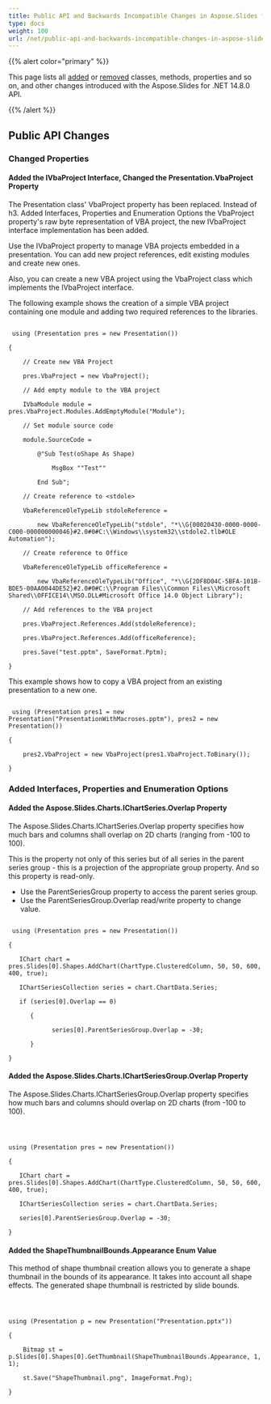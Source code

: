 ```yaml
---
title: Public API and Backwards Incompatible Changes in Aspose.Slides for .NET 14.8.0
type: docs
weight: 100
url: /net/public-api-and-backwards-incompatible-changes-in-aspose-slides-for-net-14-8-0/
---
```


{{% alert color="primary" %}} 

This page lists all [added](/slides/net/public-api-and-backwards-incompatible-changes-in-aspose-slides-for-net-14-8-0/) or [removed](/slides/net/public-api-and-backwards-incompatible-changes-in-aspose-slides-for-net-14-8-0/) classes, methods, properties and so on, and other changes introduced with the Aspose.Slides for .NET 14.8.0 API.

{{% /alert %}} 
## **Public API Changes**
### **Changed Properties**
#### **Added the IVbaProject Interface, Changed the Presentation.VbaProject Property**
The Presentation class' VbaProject property has been replaced. Instead of h3. Added Interfaces, Properties and Enumeration Options
the VbaProject property's raw byte representation of VBA project, the new IVbaProject interface implementation has been added.

Use the IVbaProject property to manage VBA projects embedded in a presentation. You can add new project references, edit existing modules and create new ones.

Also, you can create a new VBA project using the VbaProject class which implements the IVbaProject interface.

The following example shows the creation of a simple VBA project containing one module and adding two required references to the libraries.

```

 using (Presentation pres = new Presentation())

{

    // Create new VBA Project

    pres.VbaProject = new VbaProject();

    // Add empty module to the VBA project

    IVbaModule module = pres.VbaProject.Modules.AddEmptyModule("Module");

    // Set module source code

    module.SourceCode =

        @"Sub Test(oShape As Shape)

            MsgBox ""Test""

        End Sub";

    // Create reference to <stdole>

    VbaReferenceOleTypeLib stdoleReference =

        new VbaReferenceOleTypeLib("stdole", "*\\G{00020430-0000-0000-C000-000000000046}#2.0#0#C:\\Windows\\system32\\stdole2.tlb#OLE Automation");

    // Create reference to Office

    VbaReferenceOleTypeLib officeReference =

        new VbaReferenceOleTypeLib("Office", "*\\G{2DF8D04C-5BFA-101B-BDE5-00AA0044DE52}#2.0#0#C:\\Program Files\\Common Files\\Microsoft Shared\\OFFICE14\\MSO.DLL#Microsoft Office 14.0 Object Library");

    // Add references to the VBA project

    pres.VbaProject.References.Add(stdoleReference);

    pres.VbaProject.References.Add(officeReference);

    pres.Save("test.pptm", SaveFormat.Pptm);

}

```

This example shows how to copy a VBA project from an existing presentation to a new one.

```

 using (Presentation pres1 = new Presentation("PresentationWithMacroses.pptm"), pres2 = new Presentation())

{

    pres2.VbaProject = new VbaProject(pres1.VbaProject.ToBinary());

}

```
### **Added Interfaces, Properties and Enumeration Options**
#### **Added the Aspose.Slides.Charts.IChartSeries.Overlap Property**
The Aspose.Slides.Charts.IChartSeries.Overlap property specifies how much bars and columns shall overlap on 2D charts (ranging from -100 to 100).

This is the property not only of this series but of all series in the parent series group - this is a projection of the appropriate group property. And so this property is read-only.

- Use the ParentSeriesGroup property to access the parent series group.
- Use the ParentSeriesGroup.Overlap read/write property to change value.

```

 using (Presentation pres = new Presentation())

{

   IChart chart = pres.Slides[0].Shapes.AddChart(ChartType.ClusteredColumn, 50, 50, 600, 400, true);

   IChartSeriesCollection series = chart.ChartData.Series;

   if (series[0].Overlap == 0)

      {

            series[0].ParentSeriesGroup.Overlap = -30;

      }

}

```
#### **Added the Aspose.Slides.Charts.IChartSeriesGroup.Overlap Property**
The Aspose.Slides.Charts.IChartSeriesGroup.Overlap property specifies how much bars and columns should overlap on 2D charts (from -100 to 100).

```



using (Presentation pres = new Presentation())

{

   IChart chart = pres.Slides[0].Shapes.AddChart(ChartType.ClusteredColumn, 50, 50, 600, 400, true);

   IChartSeriesCollection series = chart.ChartData.Series;

   series[0].ParentSeriesGroup.Overlap = -30;

}

```
#### **Added the ShapeThumbnailBounds.Appearance Enum Value**
This method of shape thumbnail creation allows you to generate a shape thumbnail in the bounds of its appearance. It takes into account all shape effects. The generated shape thumbnail is restricted by slide bounds.

```



using (Presentation p = new Presentation("Presentation.pptx"))

{

    Bitmap st = p.Slides[0].Shapes[0].GetThumbnail(ShapeThumbnailBounds.Appearance, 1, 1);

    st.Save("ShapeThumbnail.png", ImageFormat.Png);

}

```
